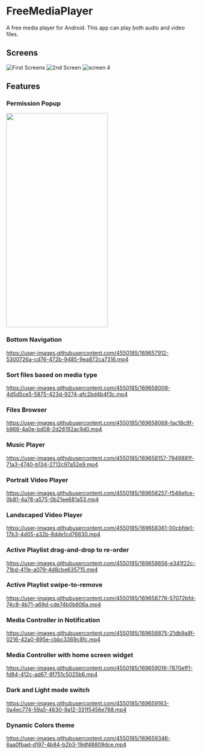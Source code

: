 # FreeMediaPlayer

A free media player for Android. This app can play both audio and video files.

## Screens

![First Screens](https://user-images.githubusercontent.com/4550185/169659972-384351dd-deef-4157-b41e-0bae2bf815f3.jpg)
![2nd Screen](https://user-images.githubusercontent.com/4550185/169660013-10806aa9-a9d4-4422-9e02-bebe76726525.jpg)
![screen 4](https://user-images.githubusercontent.com/4550185/169660231-e93abf5a-d014-4f53-a864-daab78a857d3.jpg)

## Features

### Permission Popup

<img src="https://user-images.githubusercontent.com/4550185/169656765-d1cb973d-c3a1-4583-af3a-c922fd5f4669.png" width="270" height="570">

### Bottom Navigation

https://user-images.githubusercontent.com/4550185/169657912-5300726a-cd76-472b-9485-9ea872ca7316.mp4

### Sort files based on media type

https://user-images.githubusercontent.com/4550185/169658008-4d5d5ce5-5875-423d-9274-afc2bd4b4f3c.mp4

### Files Browser

https://user-images.githubusercontent.com/4550185/169658068-fac18c9f-b966-4a0e-bd08-2d26192ac9d0.mp4

### Music Player

https://user-images.githubusercontent.com/4550185/169658157-7949881f-71a3-4740-b134-2712c97a52e9.mp4

### Portrait Video Player

https://user-images.githubusercontent.com/4550185/169658257-f546efce-0b81-4a78-a575-0b21ee681a53.mp4

### Landscaped Video Player

https://user-images.githubusercontent.com/4550185/169658361-00cbfde1-17b3-4d05-a32b-8dde1cd76630.mp4

### Active Playlist drag-and-drop to re-order

https://user-images.githubusercontent.com/4550185/169658656-e341f22c-71bd-411e-a079-4d8cbe635715.mp4

### Active Playlist swipe-to-remove

https://user-images.githubusercontent.com/4550185/169658776-57072bfd-74c8-4b71-a69d-cde74b0b606a.mp4

### Media Controller in Notification

https://user-images.githubusercontent.com/4550185/169658875-21db9a8f-0216-42a0-895e-cbbc3369c8fc.mp4

### Media Controller with home screen widget

https://user-images.githubusercontent.com/4550185/169659016-7870eff1-fd84-412c-ad67-8f751c5025b6.mp4

### Dark and Light mode switch

https://user-images.githubusercontent.com/4550185/169659163-0a4ec774-59a5-4630-9a12-331f5456e788.mp4

### Dynamic Colors theme

https://user-images.githubusercontent.com/4550185/169659346-6aa0fbad-d197-4b84-b2b3-19df48809dce.mp4


